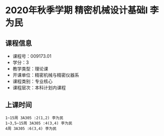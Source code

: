 # 2020年秋季学期 精密机械设计基础I 李为民






## 课程信息

- 课程号：009173.01
- 学分：3
- 教学类型：理论课
- 开课单位：精密机械与精密仪器系
- 课程类别：专业核心
- 课程层次：本科计划内课程

## 上课时间

```
1~15周 3A305 :2(1,2) 李为民
1~3,5~15周 3A305 :4(3,4) 李为民
4周 3A305 :6(3,4) 李为民
```

